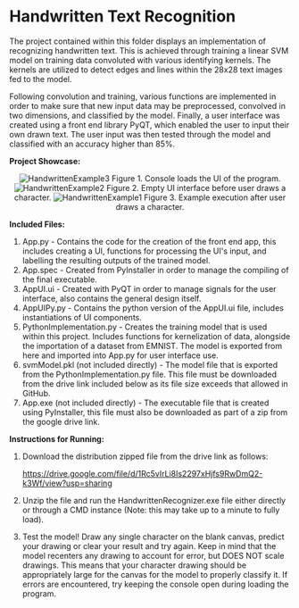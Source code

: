 # Handwritten Text Recognition

The project contained within this folder displays an implementation of recognizing handwritten text. This is achieved through training a linear SVM model on training data convoluted 
with various identifying kernels. The kernels are utilized to detect edges and lines within the 28x28 text images fed to the model. 

Following convolution and training, various functions are implemented in order to make sure that new input data may be preprocessed, convolved in two dimensions, and classified by the
model. Finally, a user interface was created using a front end library PyQT, which enabled the user to input their own drawn text. The user input was then tested through the model and classified 
with an accuracy higher than 85%. 

**Project Showcase:**
<p align="center">
  <img src="https://github.com/PaulJablonski/Resume-Projects/assets/148725115/f74d8f76-8084-464a-b1f7-944f7c988b39" alt="HandwrittenExample3">
  Figure 1. Console loads the UI of the program.
  
  <img src="https://github.com/PaulJablonski/Resume-Projects/assets/148725115/d5aba49c-e7a1-4cc4-a2e5-1af51f7db88a" alt="HandwrittenExample2">
  Figure 2. Empty UI interface before user draws a character.

  <img src="https://github.com/PaulJablonski/Resume-Projects/assets/148725115/d67baf53-f7ce-4867-a53d-477ab0b1d3de" alt="HandwrittenExample1">
  Figure 3. Example execution after user draws a character.
</p>

**Included Files:**

1. App.py - Contains the code for the creation of the front end app, this includes creating a UI, functions for processing the UI's input, and labelling the resulting outputs of the trained model.
2. App.spec - Created from PyInstaller in order to manage the compiling of the final executable.
3. AppUI.ui - Created with PyQT in order to manage signals for the user interface, also contains the general design itself.
4. AppUIPy.py - Contains the python version of the AppUI.ui file, includes instantiations of UI components.
5. PythonImplementation.py - Creates the training model that is used within this project. Includes functions for kernelization of data, alongside the importation of a dataset from EMNIST. The model is exported from here and imported into App.py for user interface use.
6. svmModel.pkl (not included directly) - The model file that is exported from the PythonImplementation.py file. This file must be downloaded from the drive link included below as its file size exceeds that allowed in GitHub.
7. App.exe (not included directly) - The executable file that is created using PyInstaller, this file must also be downloaded as part of a zip from the google drive link.

**Instructions for Running:**

1. Download the distribution zipped file from the drive link as follows:
   
   https://drive.google.com/file/d/1Rc5vIrLi8Is2297xHjfs9RwDmQ2-k3Wf/view?usp=sharing
2. Unzip the file and run the HandwrittenRecognizer.exe file either directly or through a CMD instance (Note: this may take up to a minute to fully load).
3. Test the model! Draw any single character on the blank canvas, predict your drawing or clear your result and try again. Keep in mind that the model recenters any drawing to account for error, but DOES NOT scale drawings. This means that your character drawing should be appropriately large for the canvas for the model to properly classify it. If errors are encountered, try keeping the console open during loading the program.
